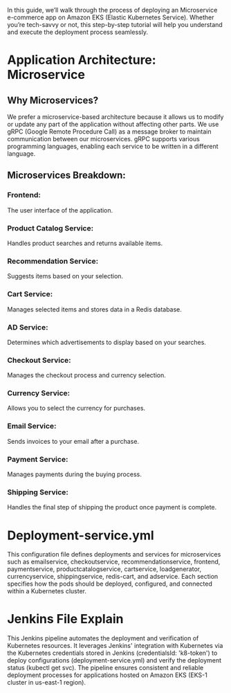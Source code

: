 In this guide, we’ll walk through the process of deploying an Microservice e-commerce app on Amazon EKS (Elastic Kubernetes Service). Whether you’re tech-savvy or not, this step-by-step tutorial will help you understand and execute the deployment process seamlessly.

# Application Architecture: Microservice
## Why Microservices?
We prefer a microservice-based architecture because it allows us to modify or update any part of the application without affecting other parts.
We use gRPC (Google Remote Procedure Call) as a message broker to maintain communication between our microservices. gRPC supports various programming languages, enabling each service to be written in a different language.

## Microservices Breakdown:
### Frontend: 
The user interface of the application.
### Product Catalog Service: 
Handles product searches and returns available items.
### Recommendation Service: 
Suggests items based on your selection.
### Cart Service: 
Manages selected items and stores data in a Redis database.
### AD Service: 
Determines which advertisements to display based on your searches.
### Checkout Service: 
Manages the checkout process and currency selection.
### Currency Service: 
Allows you to select the currency for purchases.
### Email Service: 
Sends invoices to your email after a purchase.
### Payment Service: 
Manages payments during the buying process.
### Shipping Service: 
Handles the final step of shipping the product once payment is complete.

# Deployment-service.yml

This configuration file defines deployments and services for microservices such as emailservice, checkoutservice, recommendationservice, frontend, paymentservice, productcatalogservice, cartservice, loadgenerator, currencyservice, shippingservice, redis-cart, and adservice. Each section specifies how the pods should be deployed, configured, and connected within a Kubernetes cluster.

# Jenkins File Explain

This Jenkins pipeline automates the deployment and verification of Kubernetes resources. It leverages Jenkins' integration with Kubernetes via the Kubernetes credentials stored in Jenkins (credentialsId: 'k8-token') to deploy configurations (deployment-service.yml) and verify the deployment status (kubectl get svc). The pipeline ensures consistent and reliable deployment processes for applications hosted on Amazon EKS (EKS-1 cluster in us-east-1 region).